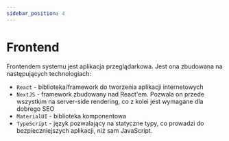 ```yaml
---
sidebar_position: 4
---
```


# Frontend

Frontendem systemu jest aplikacja przeglądarkowa. Jest ona zbudowana na następujących technologiach:

* `React` - biblioteka/framework do tworzenia aplikacji internetowych
* `NextJS` - framework zbudowany nad React'em. Pozwala on przede wszystkim na server-side rendering, co z kolei jest wymagane dla dobrego SEO
* `MaterialUI` - biblioteka komponentowa
* `TypeScript` - język pozwalający na statyczne typy, co prowadzi do bezpieczniejszych aplikacji, niż sam JavaScript.


